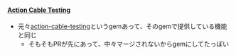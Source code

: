 #### [Action Cable Testing](https://github.com/rails/rails/pull/33659)

* 元々[action-cable-testing](https://github.com/palkan/action-cable-testing)というgemあって、そのgemで提供している機能と同じ
  * そもそもPRが先にあって、中々マージされないからgemにしてたっぽい
